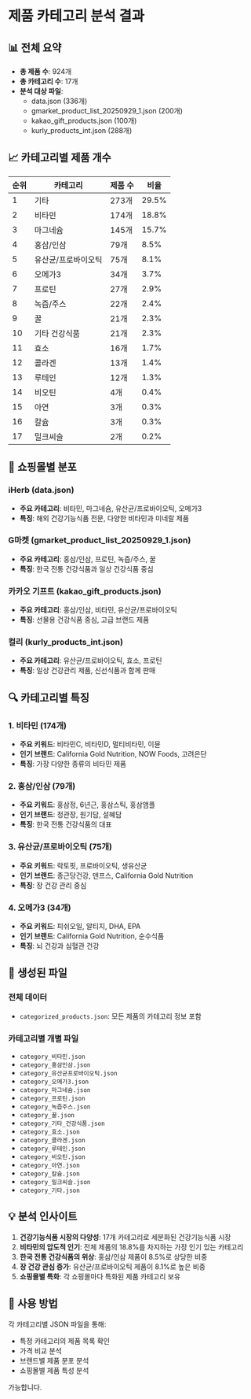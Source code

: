 # 제품 카테고리 분석 결과

## 📊 전체 요약

- **총 제품 수**: 924개
- **총 카테고리 수**: 17개
- **분석 대상 파일**:
  - data.json (336개)
  - gmarket_product_list_20250929_1.json (200개)
  - kakao_gift_products.json (100개)
  - kurly_products_int.json (288개)

## 📈 카테고리별 제품 개수

| 순위 | 카테고리            | 제품 수 | 비율  |
| ---- | ------------------- | ------- | ----- |
| 1    | 기타                | 273개   | 29.5% |
| 2    | 비타민              | 174개   | 18.8% |
| 3    | 마그네슘            | 145개   | 15.7% |
| 4    | 홍삼/인삼           | 79개    | 8.5%  |
| 5    | 유산균/프로바이오틱 | 75개    | 8.1%  |
| 6    | 오메가3             | 34개    | 3.7%  |
| 7    | 프로틴              | 27개    | 2.9%  |
| 8    | 녹즙/주스           | 22개    | 2.4%  |
| 9    | 꿀                  | 21개    | 2.3%  |
| 10   | 기타 건강식품       | 21개    | 2.3%  |
| 11   | 효소                | 16개    | 1.7%  |
| 12   | 콜라겐              | 13개    | 1.4%  |
| 13   | 루테인              | 12개    | 1.3%  |
| 14   | 비오틴              | 4개     | 0.4%  |
| 15   | 아연                | 3개     | 0.3%  |
| 16   | 칼슘                | 3개     | 0.3%  |
| 17   | 밀크씨슬            | 2개     | 0.2%  |

## 🏪 쇼핑몰별 분포

### iHerb (data.json)

- **주요 카테고리**: 비타민, 마그네슘, 유산균/프로바이오틱, 오메가3
- **특징**: 해외 건강기능식품 전문, 다양한 비타민과 미네랄 제품

### G마켓 (gmarket_product_list_20250929_1.json)

- **주요 카테고리**: 홍삼/인삼, 프로틴, 녹즙/주스, 꿀
- **특징**: 한국 전통 건강식품과 일상 건강식품 중심

### 카카오 기프트 (kakao_gift_products.json)

- **주요 카테고리**: 홍삼/인삼, 비타민, 유산균/프로바이오틱
- **특징**: 선물용 건강식품 중심, 고급 브랜드 제품

### 컬리 (kurly_products_int.json)

- **주요 카테고리**: 유산균/프로바이오틱, 효소, 프로틴
- **특징**: 일상 건강관리 제품, 신선식품과 함께 판매

## 🔍 카테고리별 특징

### 1. 비타민 (174개)

- **주요 키워드**: 비타민C, 비타민D, 멀티비타민, 이뮨
- **인기 브랜드**: California Gold Nutrition, NOW Foods, 고려은단
- **특징**: 가장 다양한 종류의 비타민 제품

### 2. 홍삼/인삼 (79개)

- **주요 키워드**: 홍삼정, 6년근, 홍삼스틱, 홍삼앰플
- **인기 브랜드**: 정관장, 원기담, 설혜담
- **특징**: 한국 전통 건강식품의 대표

### 3. 유산균/프로바이오틱 (75개)

- **주요 키워드**: 락토핏, 프로바이오틱, 생유산균
- **인기 브랜드**: 종근당건강, 덴프스, California Gold Nutrition
- **특징**: 장 건강 관리 중심

### 4. 오메가3 (34개)

- **주요 키워드**: 피쉬오일, 알티지, DHA, EPA
- **인기 브랜드**: California Gold Nutrition, 순수식품
- **특징**: 뇌 건강과 심혈관 건강

## 📁 생성된 파일

### 전체 데이터

- `categorized_products.json`: 모든 제품의 카테고리 정보 포함

### 카테고리별 개별 파일

- `category_비타민.json`
- `category_홍삼인삼.json`
- `category_유산균프로바이오틱.json`
- `category_오메가3.json`
- `category_마그네슘.json`
- `category_프로틴.json`
- `category_녹즙주스.json`
- `category_꿀.json`
- `category_기타_건강식품.json`
- `category_효소.json`
- `category_콜라겐.json`
- `category_루테인.json`
- `category_비오틴.json`
- `category_아연.json`
- `category_칼슘.json`
- `category_밀크씨슬.json`
- `category_기타.json`

## 💡 분석 인사이트

1. **건강기능식품 시장의 다양성**: 17개 카테고리로 세분화된 건강기능식품 시장
2. **비타민의 압도적 인기**: 전체 제품의 18.8%를 차지하는 가장 인기 있는 카테고리
3. **한국 전통 건강식품의 위상**: 홍삼/인삼 제품이 8.5%로 상당한 비중
4. **장 건강 관심 증가**: 유산균/프로바이오틱 제품이 8.1%로 높은 비중
5. **쇼핑몰별 특화**: 각 쇼핑몰마다 특화된 제품 카테고리 보유

## 🔧 사용 방법

각 카테고리별 JSON 파일을 통해:

- 특정 카테고리의 제품 목록 확인
- 가격 비교 분석
- 브랜드별 제품 분포 분석
- 쇼핑몰별 제품 특성 분석

가능합니다.
